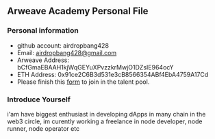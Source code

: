 ## Arweave Academy Personal File

### Personal information

- github account: airdropbang428
- Email: airdropbang428@gmail.com
- Arweave Address: bCfGmaEBAAH1kjWqGEYuXPvzzkrMwjO1DZsIE964ocY
- ETH Address: 0x91ce2C6B3d531e3cB8566354ABf4EbA4759A17Cd
- Please finish this [form](https://docs.google.com/forms/d/e/1FAIpQLSfWA5fIIcBgmRppm3jNz5vmf9Mai_QMVil-2pO4r7YKn_Zhtw/viewform?usp=sf_link) to join in the talent pool.

### Introduce Yourself
 i'am have biggest enthusiast in developing dApps in many chain in the web3 circle, im curently working a freelance in node developer, node runner, node operator etc
